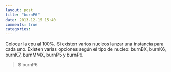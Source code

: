 ```yaml
---
layout: post
title: "burnP6"
date: 2013-12-15 15:40
comments: true
categories: 
---
```

Colocar la cpu al 100%. Si existen varios nucleos lanzar una instancia para cada uno. Existen varias opciones según el tipo de nucleo: burnBX, burnK6, burnK7, burnMMX, burnP5 y burnP6.

>$ burnP6

